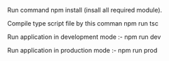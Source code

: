 Run command npm install (insall all required module).

Compile type script file by this comman npm run tsc

Run application in development mode :- npm run dev

Run application in production mode :- npm run prod
